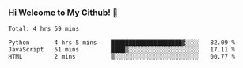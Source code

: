 ### Hi Welcome to My Github!  👋


<!--START_SECTION:waka-->
```text
Total: 4 hrs 59 mins

Python       4 hrs 5 mins    ████████████████████▓░░░░   82.09 % 
JavaScript   51 mins         ████▒░░░░░░░░░░░░░░░░░░░░   17.11 % 
HTML         2 mins          ▒░░░░░░░░░░░░░░░░░░░░░░░░   00.77 % 
```
<!--END_SECTION:waka-->


<!--
**littlestone111/littlestone111** is a ✨ _special_ ✨ repository because its `README.md` (this file) appears on your GitHub profile.


Here are some ideas to get you started:

- 🔭 I’m currently working on ...
- 🌱 I’m currently learning ...
- 👯 I’m looking to collaborate on ...
- 🤔 I’m looking for help with ...
- 💬 Ask me about ...
- 📫 How to reach me: ...
- 😄 Pronouns: ...
- ⚡ Fun fact: ...
-->

